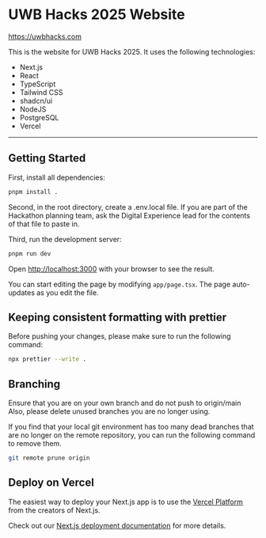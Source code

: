 # UWB Hacks 2025 Website

https://uwbhacks.com

This is the website for UWB Hacks 2025. It uses the following technologies:

- Next.js
- React
- TypeScript
- Tailwind CSS
- shadcn/ui
- NodeJS
- PostgreSQL
- Vercel

---

## Getting Started

First, install all dependencies:

```bash
pnpm install .
```

Second, in the root directory, create a .env.local file. If you are part of the Hackathon planning team, ask the Digital Experience lead for the contents of that file to paste in.

Third, run the development server:

```bash
pnpm run dev
```

Open [http://localhost:3000](http://localhost:3000) with your browser to see the result.

You can start editing the page by modifying `app/page.tsx`. The page auto-updates as you edit the file.

## Keeping consistent formatting with prettier

Before pushing your changes, please make sure to run the following command:

```bash
npx prettier --write .
```

## Branching

Ensure that you are on your own branch and do not push to origin/main
Also, please delete unused branches you are no longer using.

If you find that your local git environment has too many dead branches that are no longer on the remote repository, you can run the following command to remove them.

```bash
git remote prune origin
```
## Deploy on Vercel

The easiest way to deploy your Next.js app is to use the [Vercel Platform](https://vercel.com/new?utm_medium=default-template&filter=next.js&utm_source=create-next-app&utm_campaign=create-next-app-readme) from the creators of Next.js.

Check out our [Next.js deployment documentation](https://nextjs.org/docs/app/building-your-application/deploying) for more details.
